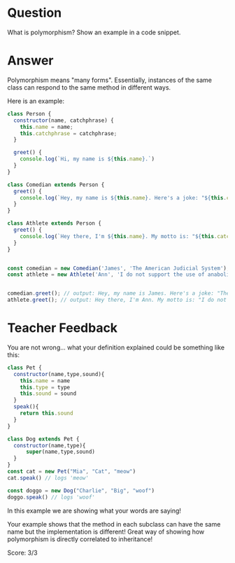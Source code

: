 # Question
What is polymorphism? Show an example in a code snippet.

# Answer
Polymorphism means "many forms". Essentially, instances of the same class can respond to the same method in different ways.

Here is an example:

```js
class Person {
  constructor(name, catchphrase) {
    this.name = name;
    this.catchphrase = catchphrase;
  }

  greet() {
    console.log(`Hi, my name is ${this.name}.`)
  }
}

class Comedian extends Person {
  greet() {
    console.log(`Hey, my name is ${this.name}. Here's a joke: "${this.catchphrase}"`)
  }
}

class Athlete extends Person {
  greet() {
    console.log(`Hey there, I'm ${this.name}. My motto is: "${this.catchphrase}".`)
  }
}


const comedian = new Comedian('James', 'The American Judicial System');
const athlete = new Athlete('Ann', 'I do not support the use of anabolic steroids')


comedian.greet(); // output: Hey, my name is James. Here's a joke: "The American Judicial System"
athlete.greet(); // output: Hey there, I'm Ann. My motto is: "I do not support the use of anabolic steroids."

```

# Teacher Feedback

You are not wrong... what your definition explained could be something like this: 

```js
class Pet {
  constructor(name,type,sound){
    this.name = name
    this.type = type
    this.sound = sound
  }
  speak(){
    return this.sound
  }
}

class Dog extends Pet {
  constructor(name,type){
      super(name,type,sound)
  }
}
const cat = new Pet("Mia", "Cat", "meow")
cat.speak() // logs 'meow'

const doggo = new Dog("Charlie", "Big", "woof")
doggo.speak() // logs 'woof'
```

In this example we are showing what your words are saying!

Your example shows that the method in each subclass can have the same name but the implementation is different! Great way of showing how polymorphism is directly correlated to inheritance!

Score: 3/3